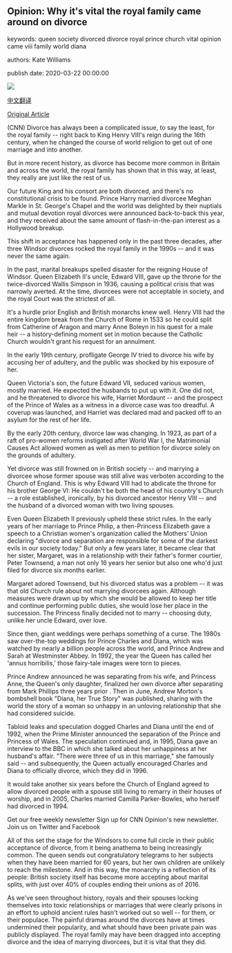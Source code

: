 ## Opinion: Why it's vital the royal family came around on divorce

keywords: queen society divorced divorce royal prince church vital opinion came viii family world diana

authors: Kate Williams

publish date: 2020-03-22 00:00:00

![](https://cdn.cnn.com/cnnnext/dam/assets/170815011806-09-diana-interactive-restricted-super-tease.jpg)

[中文翻译](Opinion%3A%20Why%20it%27s%20vital%20the%20royal%20family%20came%20around%20on%20divorce_zh.md)

[Original Article](https://edition.cnn.com/2020/03/22/opinions/charles-diana-divorce-windsors-kate-williams/index.html)

(CNN) Divorce has always been a complicated issue, to say the least, for the royal family -- right back to King Henry VIII's reign during the 16th century, when he changed the course of world religion to get out of one marriage and into another.

But in more recent history, as divorce has become more common in Britain and across the world, the royal family has shown that in this way, at least, they really are just like the rest of us.

Our future King and his consort are both divorced, and there's no constitutional crisis to be found. Prince Harry married divorcee Meghan Markle in St. George's Chapel and the world was delighted by their nuptials and mutual devotion royal divorces were announced back-to-back this year, and they received about the same amount of flash-in-the-pan interest as a Hollywood breakup.

This shift in acceptance has happened only in the past three decades, after three Windsor divorces rocked the royal family in the 1990s -- and it was never the same again.

In the past, marital breakups spelled disaster for the reigning House of Windsor. Queen Elizabeth II's uncle, Edward VIII, gave up the throne for the twice-divorced Wallis Simpson in 1936, causing a political crisis that was narrowly averted. At the time, divorcees were not acceptable in society, and the royal Court was the strictest of all.

It's a hurdle prior English and British monarchs knew well. Henry VIII had the entire kingdom break from the Church of Rome in 1533 so he could split from Catherine of Aragon and marry Anne Boleyn in his quest for a male heir -- a history-defining moment set in motion because the Catholic Church wouldn't grant his request for an annulment.

In the early 19th century, profligate George IV tried to divorce his wife by accusing her of adultery, and the public was shocked by his exposure of her.

Queen Victoria's son, the future Edward VII, seduced various women, mostly married. He expected the husbands to put up with it. One did not, and he threatened to divorce his wife, Harriet Mordaunt -- and the prospect of the Prince of Wales as a witness in a divorce case was too dreadful. A coverup was launched, and Harriet was declared mad and packed off to an asylum for the rest of her life.

By the early 20th century, divorce law was changing. In 1923, as part of a raft of pro-women reforms instigated after World War I, the Matrimonial Causes Act allowed women as well as men to petition for divorce solely on the grounds of adultery.

Yet divorce was still frowned on in British society -- and marrying a divorcee whose former spouse was still alive was verboten according to the Church of England. This is why Edward VIII had to abdicate the throne for his brother George VI: He couldn't be both the head of his country's Church -- a role established, ironically, by his divorced ancestor Henry VIII -- and the husband of a divorced woman with two living spouses.

Even Queen Elizabeth II previously upheld these strict rules. In the early years of her marriage to Prince Philip, a then-Princess Elizabeth gave a speech to a Christian women's organization called the Mothers' Union declaring "divorce and separation are responsible for some of the darkest evils in our society today." But only a few years later, it became clear that her sister, Margaret, was in a relationship with their father's former courtier, Peter Townsend, a man not only 16 years her senior but also one who'd just filed for divorce six months earlier.

Margaret adored Townsend, but his divorced status was a problem -- it was that old Church rule about not marrying divorcees again. Although measures were drawn up by which she would be allowed to keep her title and continue performing public duties, she would lose her place in the succession. The Princess finally decided not to marry -- choosing duty, unlike her uncle Edward, over love.

Since then, giant weddings were perhaps something of a curse. The 1980s saw over-the-top weddings for Prince Charles and Diana, which was watched by nearly a billion people across the world, and Prince Andrew and Sarah at Westminster Abbey. In 1992, the year the Queen has called her 'annus horribilis,' those fairy-tale images were torn to pieces.

Prince Andrew announced he was separating from his wife, and Princess Anne, the Queen's only daughter, finalized her own divorce after separating from Mark Phillips three years prior . Then in June, Andrew Morton's bombshell book "Diana, her True Story" was published, sharing with the world the story of a woman so unhappy in an unloving relationship that she had considered suicide.

Tabloid leaks and speculation dogged Charles and Diana until the end of 1992, when the Prime Minister announced the separation of the Prince and Princess of Wales. The speculation continued and, in 1995, Diana gave an interview to the BBC in which she talked about her unhappiness at her husband's affair. "There were three of us in this marriage," she famously said -- and subsequently, the Queen actually encouraged Charles and Diana to officially divorce, which they did in 1996.

It would take another six years before the Church of England agreed to allow divorced people with a spouse still living to remarry in their houses of worship, and in 2005, Charles married Camilla Parker-Bowles, who herself had divorced in 1994.

Get our free weekly newsletter Sign up for CNN Opinion's new newsletter. Join us on Twitter and Facebook

All of this set the stage for the Windsors to come full circle in their public acceptance of divorce, from it being anathema to being increasingly common. The queen sends out congratulatory telegrams to her subjects when they have been married for 60 years, but her own children are unlikely to reach the milestone. And in this way, the monarchy is a reflection of its people: British society itself has become more accepting about marital splits, with just over 40% of couples ending their unions as of 2016.

As we've seen throughout history, royals and their spouses locking themselves into toxic relationships or marriages that were clearly prisons in an effort to uphold ancient rules hasn't worked out so well -- for them, or their populace. The painful dramas around the divorces have at times undermined their popularity, and what should have been private pain was publicly displayed. The royal family may have been dragged into accepting divorce and the idea of marrying divorcees, but it is vital that they did.